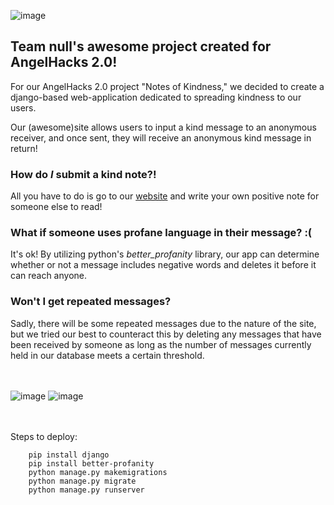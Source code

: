 ![image](https://user-images.githubusercontent.com/61810022/109414638-82f48a00-7979-11eb-894a-02dd866f98e0.png)

## Team null's awesome project created for AngelHacks 2.0! 

For our AngelHacks 2.0 project "Notes of Kindness," we decided to create a django-based web-application dedicated to spreading kindness to our users.

Our (awesome)site allows users to input a kind message to an anonymous receiver, and once sent, they will receive an anonymous kind message in return!

### How do _I_ submit a kind note?!

All you have to do is go to our [website](http://notesofkindness.hmorin.com) and write your own positive note for someone else to read! <br/>

### What if someone uses profane language in their message? :(

It's ok! By utilizing python's _better_profanity_ library, our app can determine whether or not a message includes negative words and deletes it before it can reach anyone. <br/>


### Won't I get repeated messages? 

Sadly, there will be some repeated messages due to the nature of the site, but we tried our best to counteract this by deleting any messages that have been received by someone as long as the number of messages currently held in our database meets a certain threshold.
<br/><br/><br/>

![image](https://user-images.githubusercontent.com/61810022/109416725-a3c2dc80-7985-11eb-9019-321ce24258b0.png)
![image](https://user-images.githubusercontent.com/61810022/109416828-22b81500-7986-11eb-9d1b-5aa35f6abf53.png)


<br/><br/>Steps to deploy:
```
    pip install django
    pip install better-profanity
    python manage.py makemigrations
    python manage.py migrate
    python manage.py runserver
```
